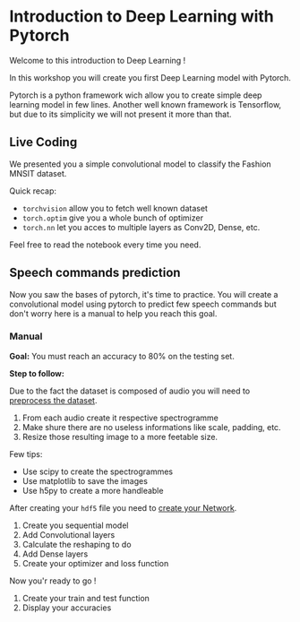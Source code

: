 # Introduction to Deep Learning with Pytorch

Welcome to this introduction to Deep Learning !

In this workshop you will create you first Deep Learning model with Pytorch.

Pytorch is a python framework wich allow you to create simple deep learning model in few lines.
Another well known framework is Tensorflow, but due to its simplicity we will not present it more than that.

## Live Coding

We presented you a simple convolutional model to classify the Fashion MNSIT dataset.

Quick recap: 

- `torchvision` allow you to fetch well known dataset
- `torch.optim` give you a whole bunch of optimizer
- `torch.nn` let you acces to multiple layers as Conv2D, Dense, etc.

Feel free to read the notebook every time you need.

## Speech commands prediction

Now you saw the bases of pytorch, it's time to practice.
You will create a convolutional model using pytorch to predict few speech commands but don't worry here is a manual to help you reach this goal.


### Manual

**Goal:** You must reach an accuracy to 80% on the testing set.

**Step to follow:**

Due to the fact the dataset is composed of audio you will need to <ins>preprocess the dataset</ins>.

1. From each audio create it respective spectrogramme
2. Make shure there are no useless informations like scale, padding, etc.
3. Resize those resulting image to a more feetable size.

Few tips:

- Use scipy to create the spectrogrammes
- Use matplotlib to save the images
- Use h5py to create a more handleable

After creating your `hdf5` file you need to <ins>create your Network</ins>.

1. Create you sequential model
2. Add Convolutional layers
3. Calculate the reshaping to do
4. Add Dense layers
5. Create your optimizer and loss function

Now you'r ready to go ! 

1. Create your train and test function
2. Display your accuracies

